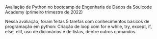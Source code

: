 Avaliação de Python no bootcamp de Engenharia de Dados da Soulcode Academy (primeiro trimestre de 2022)

Nessa avaliação, foram feitas 5 tarefas com conhecimentos básicos de programação em python: Criação de loop com for e while, try, except, if, else, elif, uso de dicionários e de listas, dentre outros comandos.
